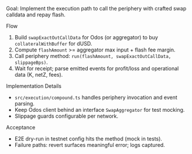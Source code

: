 Goal: Implement the execution path to call the periphery with crafted swap calldata and repay flash.

Flow
1) Build `swapExactOutCallData` for Odos (or aggregator) to buy `collateralWithBuffer` for dUSD.
2) Compute `flashAmount` >= aggregator max input + flash fee margin.
3) Call periphery method: `run(flashAmount, swapExactOutCallData, slippageBps)`.
4) Wait for receipt; parse emitted events for profit/loss and operational data (K, netZ, fees).

Implementation Details
- `src/execution/compound.ts` handles periphery invocation and event parsing.
- Keep Odos client behind an interface `SwapAggregator` for test mocking.
- Slippage guards configurable per network.

Acceptance
- E2E dry-run in testnet config hits the method (mock in tests).
- Failure paths: revert surfaces meaningful error; logs captured.

